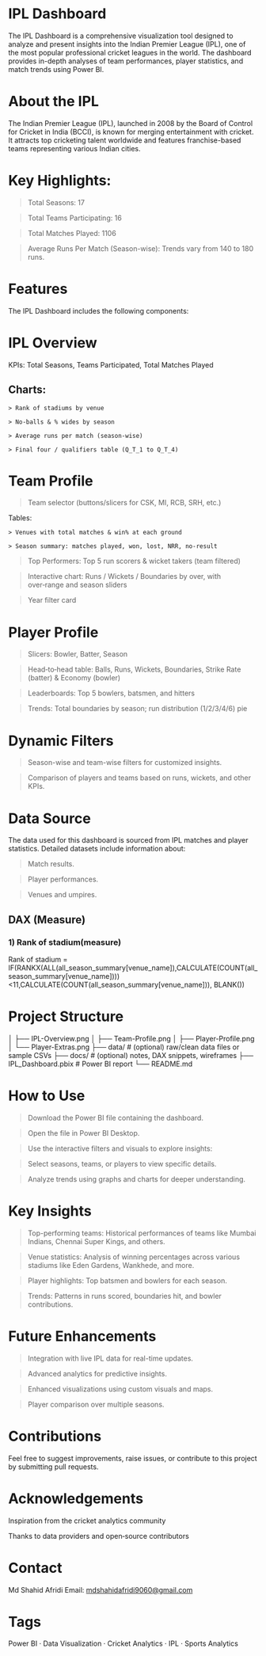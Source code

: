 # IPL Dashboard

The IPL Dashboard is a comprehensive visualization tool designed to analyze and present insights into the Indian Premier League (IPL), one of the most popular professional cricket leagues in the world. The dashboard provides in-depth analyses of team performances, player statistics, and match trends using Power BI.


# About the IPL

The Indian Premier League (IPL), launched in 2008 by the Board of Control for Cricket in India (BCCI), is known for merging entertainment with cricket. It attracts top cricketing talent worldwide and features franchise-based teams representing various Indian cities.

# Key Highlights:
> Total Seasons: 17

> Total Teams Participating: 16

> Total Matches Played: 1106

> Average Runs Per Match (Season-wise): Trends vary from 140 to 180 runs.

# Features

The IPL Dashboard includes the following components:

# IPL Overview

KPIs: Total Seasons, Teams Participated, Total Matches Played

## Charts:

    > Rank of stadiums by venue

    > No‑balls & % wides by season

    > Average runs per match (season‑wise)

    > Final four / qualifiers table (Q_T_1 to Q_T_4)
    
# Team Profile

> Team selector (buttons/slicers for CSK, MI, RCB, SRH, etc.)

Tables:

    > Venues with total matches & win% at each ground

    > Season summary: matches played, won, lost, NRR, no‑result

> Top Performers: Top 5 run scorers & wicket takers (team filtered)

> Interactive chart: Runs / Wickets / Boundaries by over, with over‑range and season sliders

> Year filter card 

# Player Profile

> Slicers: Bowler, Batter, Season

> Head‑to‑head table: Balls, Runs, Wickets, Boundaries, Strike Rate (batter) & Economy (bowler)

> Leaderboards: Top 5 bowlers, batsmen, and hitters

> Trends: Total boundaries by season; run distribution (1/2/3/4/6) pie

# Dynamic Filters

> Season-wise and team-wise filters for customized insights.

> Comparison of players and teams based on runs, wickets, and other KPIs.

# Data Source

The data used for this dashboard is sourced from IPL matches and player statistics. Detailed datasets include information about:

> Match results.

> Player performances.

> Venues and umpires.

## DAX (Measure)
### 1) Rank of stadium(measure)
Rank of stadium = IF(RANKX(ALL(all_season_summary[venue_name]),CALCULATE(COUNT(all_season_summary[venue_name])))<11,CALCULATE(COUNT(all_season_summary[venue_name])), BLANK())

# Project Structure

│ ├── IPL-Overview.png
│ ├── Team-Profile.png
│ ├── Player-Profile.png
│ └── Player-Extras.png
├── data/ # (optional) raw/clean data files or sample CSVs
├── docs/ # (optional) notes, DAX snippets, wireframes
├── IPL_Dashboard.pbix # Power BI report
└── README.md

# How to Use

> Download the Power BI file containing the dashboard.

> Open the file in Power BI Desktop.

> Use the interactive filters and visuals to explore insights:

> Select seasons, teams, or players to view specific details.

> Analyze trends using graphs and charts for deeper understanding.

# Key Insights

> Top-performing teams: Historical performances of teams like Mumbai Indians, Chennai Super Kings, and others.

> Venue statistics: Analysis of winning percentages across various stadiums like Eden Gardens, Wankhede, and more.

> Player highlights: Top batsmen and bowlers for each season.

> Trends: Patterns in runs scored, boundaries hit, and bowler contributions.

# Future Enhancements

> Integration with live IPL data for real-time updates.

> Advanced analytics for predictive insights.

> Enhanced visualizations using custom visuals and maps.

> Player comparison over multiple seasons.

# Contributions

Feel free to suggest improvements, raise issues, or contribute to this project by submitting pull requests.

# Acknowledgements

Inspiration from the cricket analytics community

Thanks to data providers and open‑source contributors

 # Contact

Md Shahid Afridi
Email: mdshahidafridi9060@gmail.com

# Tags

Power BI · Data Visualization · Cricket Analytics · IPL · Sports Analytics

